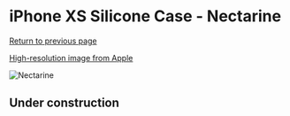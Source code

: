 # iPhone XS Silicone Case - Nectarine

[Return to previous page](/iphone_x)

[High-resolution image from Apple](https://store.storeimages.cdn-apple.com/8756/as-images.apple.com/is/MTFA2?wid=4500&hei=4500&fmt=png)

<div style="width: 500px"><img src="/everyphone/MTFA2.png" alt="Nectarine"></div>

## Under construction
